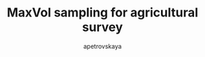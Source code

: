 ---
layout: post

author: apetrovskaya
title:  "MaxVol sampling for agricultural survey"
presentation: "/assets/MaxVol sampling for agricultural survey.pdf"
categories: MaxVol Soil ML
comments: true
---